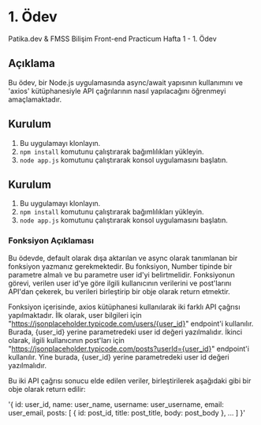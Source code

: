 # 1. Ödev
Patika.dev &amp; FMSS Bilişim Front-end Practicum Hafta 1 - 1. Ödev

## Açıklama

Bu ödev, bir Node.js uygulamasında async/await yapısının kullanımını ve 'axios' kütüphanesiyle API çağrılarının nasıl yapılacağını öğrenmeyi amaçlamaktadır.

## Kurulum

1. Bu uygulamayı klonlayın.
2. `npm install` komutunu çalıştırarak bağımlılıkları yükleyin.
3. `node app.js` komutunu çalıştırarak konsol uygulamasını başlatın.

## Kurulum

1. Bu uygulamayı klonlayın.
2. `npm install` komutunu çalıştırarak bağımlılıkları yükleyin.
3. `node app.js` komutunu çalıştırarak konsol uygulamasını başlatın.

### Fonksiyon Açıklaması

Bu ödevde, default olarak dışa aktarılan ve async olarak tanımlanan bir fonksiyon yazmanız gerekmektedir. Bu fonksiyon, Number tipinde bir parametre almalı ve bu parametre user id'yi belirtmelidir. Fonksiyonun görevi, verilen user id'ye göre ilgili kullanıcının verilerini ve post'larını API'dan çekerek, bu verileri birleştirip bir obje olarak return etmektir.

Fonksiyon içerisinde, axios kütüphanesi kullanılarak iki farklı API çağrısı yapılmaktadır. İlk olarak, user bilgileri için "https://jsonplaceholder.typicode.com/users/{user_id}" endpoint'i kullanılır. Burada, {user_id} yerine parametredeki user id değeri yazılmalıdır. İkinci olarak, ilgili kullanıcının post'ları için "https://jsonplaceholder.typicode.com/posts?userId={user_id}" endpoint'i kullanılır. Yine burada, {user_id} yerine parametredeki user id değeri yazılmalıdır.

Bu iki API çağrısı sonucu elde edilen veriler, birleştirilerek aşağıdaki gibi bir obje olarak return edilir:

'{
  id: user_id,
  name: user_name,
  username: user_username,
  email: user_email,
  posts: [
    {
      id: post_id,
      title: post_title,
      body: post_body
    },
    ...
  ]
}'

